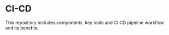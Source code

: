 # CI-CD
This repository includes components, key tools and CI CD pipeline workflow and its benefits.
